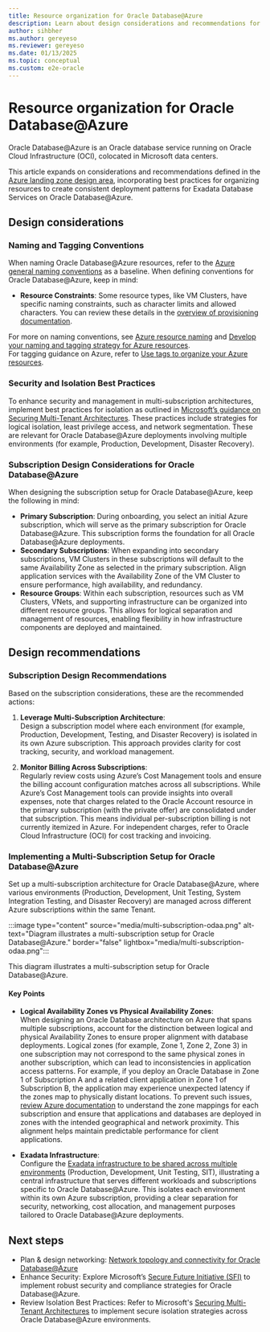 ```yaml
---
title: Resource organization for Oracle Database@Azure
description: Learn about design considerations and recommendations for organizing resources in Oracle Database@Azure.
author: sihbher
ms.author: gereyeso
ms.reviewer: gereyeso
ms.date: 01/13/2025
ms.topic: conceptual
ms.custom: e2e-oracle
---
```


# Resource organization for Oracle Database@Azure

Oracle Database@Azure is an Oracle database service running on Oracle Cloud Infrastructure (OCI), colocated in Microsoft data centers.

This article expands on considerations and recommendations defined in the [Azure landing zone design area](../../ready/landing-zone/design-area/resource-org.md), incorporating best practices for organizing resources to create consistent deployment patterns for Exadata Database Services on Oracle Database@Azure.

## Design considerations

### Naming and Tagging Conventions

When naming Oracle Database@Azure resources, refer to the [Azure general naming conventions](../../ready/azure-best-practices/naming-and-tagging.md) as a baseline. When defining conventions for Oracle Database@Azure, keep in mind:

- **Resource Constraints**: Some resource types, like VM Clusters, have specific naming constraints, such as character limits and allowed characters. You can review these details in the [overview of provisioning documentation](/azure/oracle/oracle-db/provision-oracle-database).

For more on naming conventions, see [Azure resource naming](../../ready/azure-best-practices/resource-naming.md) and [Develop your naming and tagging strategy for Azure resources](../../ready/azure-best-practices/naming-and-tagging.md).  
For tagging guidance on Azure, refer to [Use tags to organize your Azure resources](/azure/azure-resource-manager/management/tag-resources).

### Security and Isolation Best Practices

To enhance security and management in multi-subscription architectures, implement best practices for isolation as outlined in [Microsoft’s guidance on Securing Multi-Tenant Architectures](/entra/architecture/secure-best-practices). These practices include strategies for logical isolation, least privilege access, and network segmentation. These are relevant for Oracle Database@Azure deployments involving multiple environments (for example, Production, Development, Disaster Recovery).

### Subscription Design Considerations for Oracle Database@Azure

When designing the subscription setup for Oracle Database@Azure, keep the following in mind:

- **Primary Subscription**: During onboarding, you select an initial Azure subscription, which will serve as the primary subscription for Oracle Database@Azure. This subscription forms the foundation for all Oracle Database@Azure deployments.
- **Secondary Subscriptions**: When expanding into secondary subscriptions, VM Clusters in these subscriptions will default to the same Availability Zone as selected in the primary subscription. Align application services with the Availability Zone of the VM Cluster to ensure performance, high availability, and redundancy.
- **Resource Groups**: Within each subscription, resources such as VM Clusters, VNets, and supporting infrastructure can be organized into different resource groups. This allows for logical separation and management of resources, enabling flexibility in how infrastructure components are deployed and maintained.

## Design recommendations

### Subscription Design Recommendations

Based on the subscription considerations, these are the recommended actions:

1. **Leverage Multi-Subscription Architecture**:  
   Design a subscription model where each environment (for example, Production, Development, Testing, and Disaster Recovery) is isolated in its own Azure subscription. This approach provides clarity for cost tracking, security, and workload management.

2. **Monitor Billing Across Subscriptions**:  
   Regularly review costs using Azure’s Cost Management tools and ensure the billing account configuration matches across all subscriptions. While Azure’s Cost Management tools can provide insights into overall expenses, note that charges related to the Oracle Account resource in the primary subscription (with the private offer) are consolidated under that subscription. This means individual per-subscription billing is not currently itemized in Azure. For independent charges, refer to Oracle Cloud Infrastructure (OCI) for cost tracking and invoicing.

### Implementing a Multi-Subscription Setup for Oracle Database@Azure

Set up a multi-subscription architecture for Oracle Database@Azure, where various environments (Production, Development, Unit Testing, System Integration Testing, and Disaster Recovery) are managed across different Azure subscriptions within the same Tenant.

:::image type="content" source="media/multi-subscription-odaa.png" alt-text="Diagram illustrates a multi-subscription setup for Oracle Database@Azure." border="false" lightbox="media/multi-subscription-odaa.png":::

This diagram illustrates a multi-subscription setup for Oracle Database@Azure.

#### Key Points

- **Logical Availability Zones vs Physical Availability Zones**:  
  When designing an Oracle Database architecture on Azure that spans multiple subscriptions, account for the distinction between logical and physical Availability Zones to ensure proper alignment with database deployments. Logical zones (for example, Zone 1, Zone 2, Zone 3) in one subscription may not correspond to the same physical zones in another subscription, which can lead to inconsistencies in application access patterns. For example, if you deploy an Oracle Database in Zone 1 of Subscription A and a related client application in Zone 1 of Subscription B, the application may experience unexpected latency if the zones map to physically distant locations. To prevent such issues, [review Azure documentation](/azure/reliability/availability-zones-overview?tabs=azure-cli#physical-and-logical-availability-zones) to understand the zone mappings for each subscription and ensure that applications and databases are deployed in zones with the intended geographical and network proximity. This alignment helps maintain predictable performance for client applications.

- **Exadata Infrastructure**:  
  Configure the [Exadata infrastructure to be shared across multiple environments](/azure/oracle/oracle-db/link-oracle-database-multiple-subscription#use-multiple-azure-subscriptions-with-oracle-databaseazure) (Production, Development, Unit Testing, SIT), illustrating a central infrastructure that serves different workloads and subscriptions specific to Oracle Database@Azure. This isolates each environment within its own Azure subscription, providing a clear separation for security, networking, cost allocation, and management purposes tailored to Oracle Database@Azure deployments.

## Next steps

- Plan & design networking: [Network topology and connectivity for Oracle Database@Azure](/azure/cloud-adoption-framework/scenarios/oracle-iaas/oracle-network-topology-odaa)
- Enhance Security: Explore Microsoft’s [Secure Future Initiative (SFI)](https://www.microsoft.com/trust-center/security/secure-future-initiative) to implement robust security and compliance strategies for Oracle Database@Azure.
- Review Isolation Best Practices: Refer to Microsoft's [Securing Multi-Tenant Architectures](/entra/architecture/secure-multiple-tenants) to implement secure isolation strategies across Oracle Database@Azure environments.
